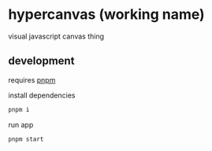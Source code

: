 # hypercanvas (working name)

visual javascript canvas thing

## development

requires [pnpm](https://pnpm.io/)

install dependencies

```sh
pnpm i
```

run app

```sh
pnpm start
```
